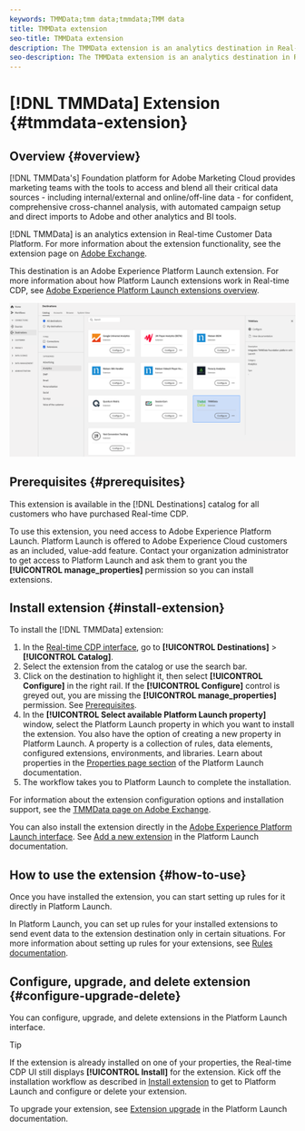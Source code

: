 ```yaml
---
keywords: TMMData;tmm data;tmmdata;TMM data
title: TMMData extension
seo-title: TMMData extension
description: The TMMData extension is an analytics destination in Real-time Customer Data Platform. For more information about the extension functionality, see the extension page on Adobe Exchange.
seo-description: The TMMData extension is an analytics destination in Real-time Customer Data Platform. For more information about the extension functionality, see the extension page on Adobe Exchange.
---
```


# [!DNL TMMData] Extension {#tmmdata-extension}

## Overview {#overview}

[!DNL TMMData's] Foundation platform for Adobe Marketing Cloud provides marketing teams with the tools to access and blend all their critical data sources - including internal/external and online/off-line data - for confident, comprehensive cross-channel analysis, with automated campaign setup and direct imports to Adobe and other analytics and BI tools.

[!DNL TMMData] is an analytics extension in Real-time Customer Data Platform. For more information about the extension functionality, see the extension page on [Adobe Exchange](hhttps://exchange.adobe.com/experiencecloud.details.100148.tmmdata-foundation-platform.html).

This destination is an Adobe Experience Platform Launch extension. For more information about how Platform Launch extensions work in Real-time CDP, see [Adobe Experience Platform Launch extensions overview](../launch-extensions/experience-platform-launch-extensions.md).

![TMMData Extension](assets/tmmdata-extension.png)

## Prerequisites {#prerequisites}

This extension is available in the [!DNL Destinations] catalog for all customers who have purchased Real-time CDP.

To use this extension, you need access to Adobe Experience Platform Launch. Platform Launch is offered to Adobe Experience Cloud customers as an included, value-add feature. Contact your organization administrator to get access to Platform Launch and ask them to grant you the **[!UICONTROL manage_properties]** permission so you can install extensions.

## Install extension {#install-extension}

To install the [!DNL TMMData] extension:

1. In the [Real-time CDP interface](http://platform.adobe.com/), go to **[!UICONTROL Destinations]** > **[!UICONTROL Catalog]**.
2. Select the extension from the catalog or use the search bar.
3. Click on the destination to highlight it, then select **[!UICONTROL Configure]** in the right rail. If the **[!UICONTROL Configure]** control is greyed out, you are missing the **[!UICONTROL manage_properties]** permission. See [Prerequisites](#prerequisites).
4. In the **[!UICONTROL Select available Platform Launch property]** window, select the Platform Launch property in which you want to install the extension. You also have the option of creating a new property in Platform Launch. A property is a collection of rules, data elements, configured extensions, environments, and libraries. Learn about properties in the [Properties page section](https://experienceleague.adobe.com/docs/launch/using/reference/admin/companies-and-properties.html#properties-page) of the Platform Launch documentation.
5. The workflow takes you to Platform Launch to complete the installation. 

For information about the extension configuration options and installation support, see the [TMMData page on Adobe Exchange](https://exchange.adobe.com/experiencecloud.details.100148.tmmdata-foundation-platform.html).

You can also install the extension directly in the [Adobe Experience Platform Launch interface](https://launch.adobe.com/). See [Add a new extension](https://experienceleague.adobe.com/docs/launch/using/reference/manage-resources/extensions/overview.html?lang=en#add-a-new-extension) in the Platform Launch documentation.

## How to use the extension {#how-to-use}

Once you have installed the extension, you can start setting up rules for it directly in Platform Launch.

In Platform Launch, you can set up rules for your installed extensions to send event data to the extension destination only in certain situations. For more information about setting up rules for your extensions, see [Rules documentation](https://experienceleague.adobe.com/docs/launch/using/reference/manage-resources/rules.html).

## Configure, upgrade, and delete extension {#configure-upgrade-delete}

You can configure, upgrade, and delete extensions in the Platform Launch interface.

>[!TIP]
>
>If the extension is already installed on one of your properties, the Real-time CDP UI still displays **[!UICONTROL Install]** for the extension. Kick off the installation workflow as described in [Install extension](#install-extension) to get to Platform Launch and configure or delete your extension.

To upgrade your extension, see [Extension upgrade](https://experienceleague.adobe.com/docs/launch/using/reference/manage-resources/extensions/extension-upgrade.html) in the Platform Launch documentation.